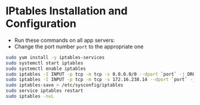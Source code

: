 # IPtables Installation and Configuration

- Run these commands on all app servers:
- Change the port number `port` to the appropriate one

```bash
sudo yum install -y iptables-services
sudo systemctl start iptables
sudo systemctl enable iptables
sudo iptables -I INPUT -p tcp -m tcp -s 0.0.0.0/0 --dport `port` -j DROP
sudo iptables -I INPUT -p tcp -m tcp -s 172.16.238.14 --dport `port` -j ACCEPT
sudo iptables-save > /etc/sysconfig/iptables
sudo service iptables restart
sudo iptables -nvL
```
